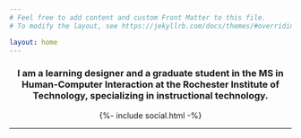 ```yaml
---
# Feel free to add content and custom Front Matter to this file.
# To modify the layout, see https://jekyllrb.com/docs/themes/#overriding-theme-defaults

layout: home
---
```


<h3 style="text-align: center;">I am a learning designer and a graduate student in the MS in Human-Computer Interaction at the Rochester Institute of Technology, specializing in instructional technology.</h3>

<div style="text-align: center;">
    {%- include social.html -%}
</div>

___